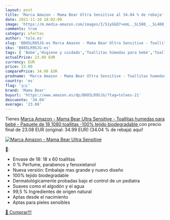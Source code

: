 ```yaml
---
layout: post
title: 'Marca Amazon - Mama Bear Ultra Sensitive al 34.04 % de rebaja'
date: 2021-11-10 18:02:09
image: 'https://m.media-amazon.com/images/I/51yGGQ7+emL._SL500_._SL400_.jpg'
comments: true
category: ofertas
author: 'tole.es'
slug: 'B085LR9SJG-es Marca Amazon - Mama Bear Ultra Sensitive - Toallitas...'
sku: 'B085LR9SJG-es'
tags: [ 'Bebé','Higiene y cuidado','Toallitas húmedas para bebé','Toallitas y accesorios para bebé','bear','bebé','mama','mama bear', ]
actualPrice: 23.08 EUR
currency: EUR
price: 23.08
comparePrice: 34.99 EUR
prodname: 'Marca Amazon - Mama Bear Ultra Sensitive - Toallitas humedas para bebé - Paquete de 18  1080 toallitas -100% tejido biodegradable '
country: 'es'
flag: '🇪🇸'
brand: 'Mama Bear'
buyurl: 'https://www.amazon.es/dp/B085LR9SJG/?tag=tolees-21'
descuento: '34.04'
average: '23.08'
---
```


Tienes [Marca Amazon - Mama Bear Ultra Sensitive - Toallitas humedas para bebé - Paquete de 18  1080 toallitas -100% tejido biodegradable ](https://www.amazon.es/dp/B085LR9SJG/?tag=tolees-21) con precio final de  23.08 EUR (original: 34.99 EUR) (34.04 %  de rebaja) aqui!

[![Marca Amazon - Mama Bear Ultra Sensitive](https://m.media-amazon.com/images/I/51yGGQ7+emL._SL500_._SL400_.jpg)](https://www.amazon.es/dp/B085LR9SJG/?tag=tolees-21)

🔎:

- Envase de 18: 18 x 60 toallitas
- 0 % Perfume, parabenos y fenoxietanol
- Nueva versión: Embalaje mas grande y nuevo diseño
- 100% tejido biodegradable
- Dermatológicamente probadas bajo el control de un pediatra
- Suaves como el algodón y el agua
- 99,5 % Ingredientes de origen natural
- Aptas desde el nacimiento
- Aptas para pieles sensibles

[🛒 Comprar!!!](https://www.amazon.es/dp/B085LR9SJG/?tag=tolees-21)

